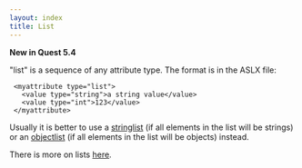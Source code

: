 ```yaml
---
layout: index
title: List
---
```


**New in Quest 5.4**

"list" is a sequence of any attribute type. The format is in the ASLX file:

     <myattribute type="list">
       <value type="string">a string value</value>
       <value type="int">123</value>
     </myattribute>

Usually it is better to use a [stringlist](stringlist.html) (if all elements in the list will be strings) or an [objectlist](objectlist.html) (if all elements in the list will be objects) instead.

There is more on lists [here](../using_lists.html).
